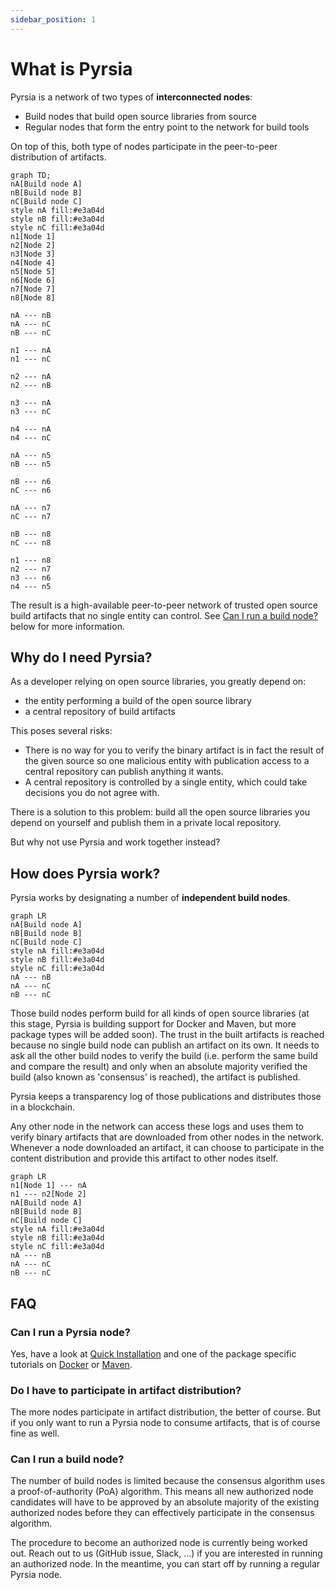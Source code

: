 ```yaml
---
sidebar_position: 1
---
```


# What is Pyrsia

Pyrsia is a network of two types of **interconnected nodes**:

- Build nodes that build open source libraries from source
- Regular nodes that form the entry point to the network for build tools

On top of this, both type of nodes participate in the peer-to-peer distribution
of artifacts.

```mermaid
graph TD;
nA[Build node A]
nB[Build node B]
nC[Build node C]
style nA fill:#e3a04d
style nB fill:#e3a04d
style nC fill:#e3a04d
n1[Node 1]
n2[Node 2]
n3[Node 3]
n4[Node 4]
n5[Node 5]
n6[Node 6]
n7[Node 7]
n8[Node 8]

nA --- nB
nA --- nC
nB --- nC

n1 --- nA
n1 --- nC

n2 --- nA
n2 --- nB

n3 --- nA
n3 --- nC

n4 --- nA
n4 --- nC

nA --- n5
nB --- n5

nB --- n6
nC --- n6

nA --- n7
nC --- n7

nB --- n8
nC --- n8

n1 --- n8
n2 --- n7
n3 --- n6
n4 --- n5
```

The result is a high-available peer-to-peer network of trusted open source build
artifacts that no single entity can control. See [Can I run a build node?](#Can-I-run-a-build-node)
below for more information.

## Why do I need Pyrsia?

As a developer relying on open source libraries, you greatly depend on:

- the entity performing a build of the open source library
- a central repository of build artifacts

This poses several risks:

- There is no way for you to verify the binary artifact is in fact the result of
  the given source so one malicious entity with publication access to a central
  repository can publish anything it wants.
- A central repository is controlled by a single entity, which could take
  decisions you do not agree with.

There is a solution to this problem: build all the open source libraries you
depend on yourself and publish them in a private local repository.

But why not use Pyrsia and work together instead?

## How does Pyrsia work?

Pyrsia works by designating a number of **independent build nodes**.

```mermaid
graph LR
nA[Build node A]
nB[Build node B]
nC[Build node C]
style nA fill:#e3a04d
style nB fill:#e3a04d
style nC fill:#e3a04d
nA --- nB
nA --- nC
nB --- nC
```

Those build nodes perform build for all kinds of open source libraries (at this
stage, Pyrsia is building support for Docker and Maven, but more package types will
be added soon). The trust in the built artifacts is reached because no single build
node can publish an artifact on its own. It needs to ask all the other build nodes
to verify the build (i.e. perform the same build and compare the result) and only
when an absolute majority verified the build (also known as 'consensus' is reached),
the artifact is published.

Pyrsia keeps a transparency log of those publications and distributes those in a
blockchain.

Any other node in the network can access these logs and uses them to verify binary
artifacts that are downloaded from other nodes in the network. Whenever a node
downloaded an artifact, it can choose to participate in the content distribution
and provide this artifact to other nodes itself.

```mermaid
graph LR
n1[Node 1] --- nA
n1 --- n2[Node 2]
nA[Build node A]
nB[Build node B]
nC[Build node C]
style nA fill:#e3a04d
style nB fill:#e3a04d
style nC fill:#e3a04d
nA --- nB
nA --- nC
nB --- nC
```

## FAQ

### Can I run a Pyrsia node?

Yes, have a look at [Quick Installation](/docs/tutorials/quick-installation.mdx)
and one of the package specific tutorials on [Docker](docker) or [Maven](maven).

### Do I have to participate in artifact distribution?

The more nodes participate in artifact distribution, the better of course. But if
you only want to run a Pyrsia node to consume artifacts, that is of course fine
as well.

### Can I run a build node?

The number of build nodes is limited because the consensus algorithm uses a
proof-of-authority (PoA) algorithm. This means all new authorized node candidates
will have to be approved by an absolute majority of the existing authorized nodes
before they can effectively participate in the consensus algorithm.

The procedure to become an authorized node is currently being worked out. Reach
out to us (GitHub issue, Slack, ...) if you are interested in running an authorized
node. In the meantime, you can start off by running a regular Pyrsia node.
